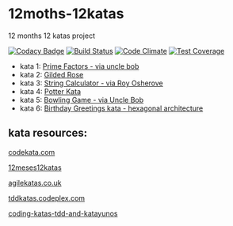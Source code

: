 # 12moths-12katas
12 months 12 katas project

[![Codacy Badge](https://www.codacy.com/project/badge/a95b86273cb44274983c974d80115888)](https://www.codacy.com/public/rojoangel/12moths-12katas)
[![Build Status](https://travis-ci.org/rojoangel/12moths-12katas.svg?branch=master)](https://travis-ci.org/rojoangel/12moths-12katas)
[![Code Climate](https://codeclimate.com/github/rojoangel/12moths-12katas/badges/gpa.svg)](https://codeclimate.com/github/rojoangel/12moths-12katas)
[![Test Coverage](https://codeclimate.com/github/rojoangel/12moths-12katas/badges/coverage.svg)](https://codeclimate.com/github/rojoangel/12moths-12katas)

* kata 1: [Prime Factors - via uncle bob](http://butunclebob.com/ArticleS.UncleBob.ThePrimeFactorsKata)
* kata 2: [Gilded Rose](http://iamnotmyself.com/2011/02/13/refactor-this-the-gilded-rose-kata/)
* kata 3: [String Calculator - via Roy Osherove](http://osherove.com/tdd-kata-1/ "String Calculator - via Roy Osherove")
* kata 4: [Potter Kata](http://nimblepros.com/media/36622/potter%20kata.pdf)
* kata 5: [Bowling Game - via Uncle Bob](http://butunclebob.com/ArticleS.UncleBob.TheBowlingGameKata)
* kata 6: [Birthday Greetings kata - hexagonal architecture](http://matteo.vaccari.name/blog/archives/154)

## kata resources:
[codekata.com](http://codekata.com)

[12meses12katas](https://github.com/12meses12katas)

[agilekatas.co.uk](http://agilekatas.co.uk/katas/)

[tddkatas.codeplex.com](http://tddkatas.codeplex.com/documentation)

[coding-katas-tdd-and-katayunos](http://gonzalo123.com/2011/12/12/coding-katas-tdd-and-katayunos/)
